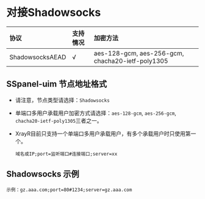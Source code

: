 # 对接Shadowsocks

| 协议 | 支持情况 | 加密方法 |
| :--- | :--- | :--- |
| ShadowsocksAEAD | √ | aes-128-gcm, aes-256-gcm, chacha20-ietf-poly1305 |

## SSpanel-uim 节点地址格式

* 请注意，节点类型请选择：`Shadowsocks`
* 单端口多用户承载用户加密方式请选择：`aes-128-gcm`, `aes-256-gcm`, `chacha20-ietf-poly1305`三者之一。
* XrayR目前只支持一个单端口多用户承载用户，有多个承载用户时只使用第一个。

  ```text
  域名或IP;port=监听端口#连接端口;server=xx
  ```

## Shadowsocks 示例

```text
示例：gz.aaa.com;port=80#1234;server=gz.aaa.com
```

